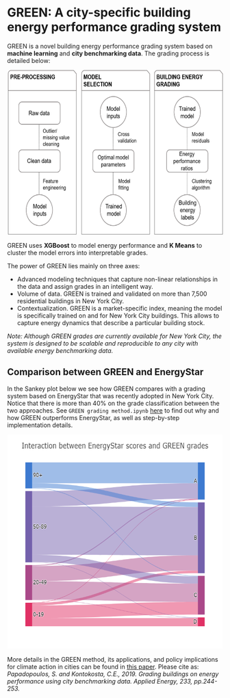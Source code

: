 # GREEN: A city-specific building energy performance grading system

GREEN is a novel building energy performance grading system based on __machine learning__ and __city benchmarking data__. The grading process is detailed below:


<img src="data/GREEN_methodology.png" width="654" height="384" title="GREEN methodology">

GREEN uses __XGBoost__ to model energy performance and __K Means__ to cluster the model errors into interpretable grades.

The power of GREEN lies mainly on three axes:
- Advanced modeling techniques that capture non-linear relationships in the data and assign grades in an intelligent way.
- Volume of data. GREEN is trained and validated on more than 7,500 residential buildings in New York City.
- Contextualization. GREEN is a market-specific index, meaning the model is specifically trained on and for New York City buildings. This allows to capture energy dynamics that describe a particular building stock.

_Note: Although GREEN grades are currently available for New York City, the system is designed to be scalable and reproducible to any city with available energy benchmarking data._

## Comparison between GREEN and EnergyStar

In the Sankey plot below we see how GREEN compares with a grading system based on EnergyStar that was recently adopted in New York City. Notice that there is more than 40% on the grade classification between the two approaches. See `GREEN grading method.ipynb` [here](https://github.com/spapadopoulos/GREENgrading/blob/master/notebooks/GREEN%20grading%20method.ipynb) to find out why and how GREEN outperforms EnergyStar, as well as step-by-step implementation details.

<img src="data/sankeyGREEN.png" title="GREEN vs. EnergyStar" width="600" height="500">


More details in the GREEN method, its applications, and policy implications for climate action in cities can be found in [this paper](https://www.sciencedirect.com/science/article/pii/S030626191831612X). Please cite as: _Papadopoulos, S. and Kontokosta, C.E., 2019. Grading buildings on energy performance using city benchmarking data. Applied Energy, 233, pp.244-253._


